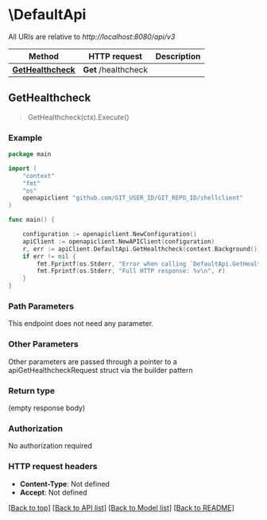 # \DefaultApi

All URIs are relative to *http://localhost:8080/api/v3*

Method | HTTP request | Description
------------- | ------------- | -------------
[**GetHealthcheck**](DefaultApi.md#GetHealthcheck) | **Get** /healthcheck | 



## GetHealthcheck

> GetHealthcheck(ctx).Execute()



### Example

```go
package main

import (
    "context"
    "fmt"
    "os"
    openapiclient "github.com/GIT_USER_ID/GIT_REPO_ID/shellclient"
)

func main() {

    configuration := openapiclient.NewConfiguration()
    apiClient := openapiclient.NewAPIClient(configuration)
    r, err := apiClient.DefaultApi.GetHealthcheck(context.Background()).Execute()
    if err != nil {
        fmt.Fprintf(os.Stderr, "Error when calling `DefaultApi.GetHealthcheck``: %v\n", err)
        fmt.Fprintf(os.Stderr, "Full HTTP response: %v\n", r)
    }
}
```

### Path Parameters

This endpoint does not need any parameter.

### Other Parameters

Other parameters are passed through a pointer to a apiGetHealthcheckRequest struct via the builder pattern


### Return type

 (empty response body)

### Authorization

No authorization required

### HTTP request headers

- **Content-Type**: Not defined
- **Accept**: Not defined

[[Back to top]](#) [[Back to API list]](../README.md#documentation-for-api-endpoints)
[[Back to Model list]](../README.md#documentation-for-models)
[[Back to README]](../README.md)

